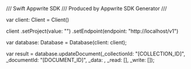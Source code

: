 /// Swift Appwrite SDK
/// Produced by Appwrite SDK Generator
///


var client: Client = Client()

client
    .setProject(value: "")
    .setEndpoint(endpoint: "http://localhost/v1")

var database: Database =  Database(client: client);

var result = database.updateDocument(_collectionId: "[COLLECTION_ID]", _documentId: "[DOCUMENT_ID]", _data: , _read: [], _write: []);
